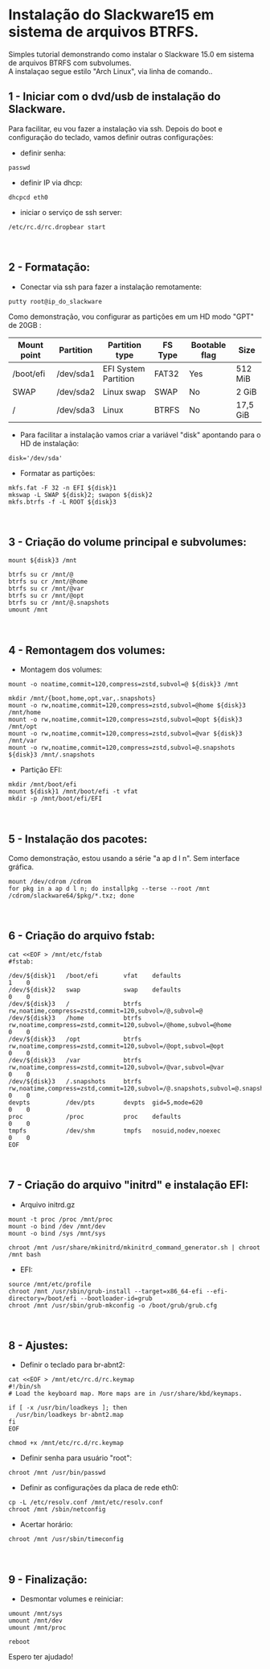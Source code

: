 # Instalação do Slackware15 em sistema de arquivos BTRFS.

Simples tutorial demonstrando como instalar o Slackware 15.0  em sistema de arquivos BTRFS com subvolumes.  
A instalaçao segue estilo "Arch Linux", via linha de comando..

## 1 - Iniciar com o dvd/usb de instalação do Slackware. 

Para facilitar, eu vou fazer a instalação via ssh. Depois do boot e configuração do teclado, vamos definir outras configurações:

- definir senha:
```
passwd
```

- definir IP via dhcp:
```
dhcpcd eth0
```

- iniciar o serviço de ssh server:
```
/etc/rc.d/rc.dropbear start
```
<br>

## 2 - Formatação:

- Conectar via ssh para fazer a instalação remotamente:
```
putty root@ip_do_slackware
```

Como demonstração, vou configurar as partições em um HD modo "GPT" de 20GB :  

| Mount point | Partition | Partition type | FS Type     | Bootable flag | Size   |
|-----------|-----------|---------------------|-----------|----|--------|
| /boot/efi | /dev/sda1 | EFI System Partition| FAT32 | Yes           | 512 MiB|
| SWAP      | /dev/sda2 | Linux swap | SWAP   | No            | 2 GiB |
| /         | /dev/sda3 | Linux | BTRFS       | No            | 17,5 GiB |

- Para facilitar a instalação vamos criar a variável "disk" apontando para o HD de instalação:
```
disk='/dev/sda'
```

- Formatar as partições:
```
mkfs.fat -F 32 -n EFI ${disk}1
mkswap -L SWAP ${disk}2; swapon ${disk}2
mkfs.btrfs -f -L ROOT ${disk}3
```
<br>

## 3 - Criação do volume principal e subvolumes:
```
mount ${disk}3 /mnt

btrfs su cr /mnt/@
btrfs su cr /mnt/@home
btrfs su cr /mnt/@var
btrfs su cr /mnt/@opt
btrfs su cr /mnt/@.snapshots
umount /mnt
```
<br>

## 4 - Remontagem dos volumes:

- Montagem dos volumes:
```
mount -o noatime,commit=120,compress=zstd,subvol=@ ${disk}3 /mnt

mkdir /mnt/{boot,home,opt,var,.snapshots}
mount -o rw,noatime,commit=120,compress=zstd,subvol=@home ${disk}3 /mnt/home
mount -o rw,noatime,commit=120,compress=zstd,subvol=@opt ${disk}3 /mnt/opt
mount -o rw,noatime,commit=120,compress=zstd,subvol=@var ${disk}3 /mnt/var
mount -o rw,noatime,commit=120,compress=zstd,subvol=@.snapshots ${disk}3 /mnt/.snapshots
```

- Partição EFI:
```
mkdir /mnt/boot/efi
mount ${disk}1 /mnt/boot/efi -t vfat
mkdir -p /mnt/boot/efi/EFI
```
<br>

## 5 - Instalação dos pacotes:

Como demonstração, estou usando a série "a ap d l n". Sem interface gráfica.
```
mount /dev/cdrom /cdrom
for pkg in a ap d l n; do installpkg --terse --root /mnt /cdrom/slackware64/$pkg/*.txz; done
```
<br>

## 6 - Criação do arquivo fstab:
```
cat <<EOF > /mnt/etc/fstab
#fstab:

/dev/${disk}1   /boot/efi       vfat    defaults                                                                        1    0
/dev/${disk}2   swap            swap    defaults                                                                        0    0
/dev/${disk}3   /               btrfs   rw,noatime,compress=zstd,commit=120,subvol=/@,subvol=@
/dev/${disk}3   /home           btrfs   rw,noatime,compress=zstd,commit=120,subvol=/@home,subvol=@home                  0    0
/dev/${disk}3   /opt            btrfs   rw,noatime,compress=zstd,commit=120,subvol=/@opt,subvol=@opt                    0    0
/dev/${disk}3   /var            btrfs   rw,noatime,compress=zstd,commit=120,subvol=/@var,subvol=@var                    0    0
/dev/${disk}3   /.snapshots     btrfs   rw,noatime,compress=zstd,commit=120,subvol=/@.snapshots,subvol=@.snapshots      0    0
devpts          /dev/pts        devpts  gid=5,mode=620                                                                  0    0
proc            /proc           proc    defaults                                                                        0    0
tmpfs           /dev/shm        tmpfs   nosuid,nodev,noexec                                                             0    0
EOF
```
<br>  

## 7 - Criação do arquivo "initrd" e instalação EFI:

- Arquivo initrd.gz
```
mount -t proc /proc /mnt/proc
mount -o bind /dev /mnt/dev
mount -o bind /sys /mnt/sys

chroot /mnt /usr/share/mkinitrd/mkinitrd_command_generator.sh | chroot /mnt bash
```

- EFI:
```
source /mnt/etc/profile
chroot /mnt /usr/sbin/grub-install --target=x86_64-efi --efi-directory=/boot/efi --bootloader-id=grub
chroot /mnt /usr/sbin/grub-mkconfig -o /boot/grub/grub.cfg
```
<br>

## 8 - Ajustes:

- Definir o teclado para br-abnt2:
```
cat <<EOF > /mnt/etc/rc.d/rc.keymap
#!/bin/sh
# Load the keyboard map. More maps are in /usr/share/kbd/keymaps.

if [ -x /usr/bin/loadkeys ]; then
  /usr/bin/loadkeys br-abnt2.map
fi
EOF

chmod +x /mnt/etc/rc.d/rc.keymap
```

- Definir senha para usuário "root":
```
chroot /mnt /usr/bin/passwd
```

- Definir as configurações da placa de rede eth0:
```
cp -L /etc/resolv.conf /mnt/etc/resolv.conf
chroot /mnt /sbin/netconfig
```

- Acertar horário:
```
chroot /mnt /usr/sbin/timeconfig  
```
<br>

## 9 - Finalização:

- Desmontar volumes e reiniciar:
```
umount /mnt/sys
umount /mnt/dev
umount /mnt/proc

reboot
```

Espero ter ajudado!
